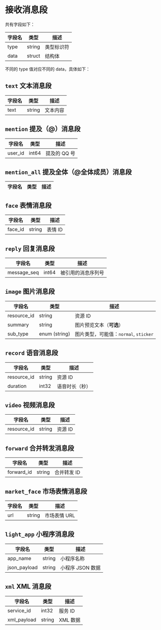# 接收消息段
共有字段如下：

| 字段名 | 类型 | 描述 |
| --- | --- | --- |
| type | string | 类型标识符 |
| data | struct | 结构体 |

不同的 type 值对应不同的 data，具体如下：

## `text` 文本消息段

| 字段名 | 类型 | 描述 |
| --- | --- | --- |
| text | string | 文本内容 |
## `mention` 提及（@）消息段

| 字段名 | 类型 | 描述 |
| --- | --- | --- |
| user_id | int64 | 提及的 QQ 号 |
## `mention_all` 提及全体（@全体成员）消息段

| 字段名 | 类型 | 描述 |
| --- | --- | --- |
## `face` 表情消息段

| 字段名 | 类型 | 描述 |
| --- | --- | --- |
| face_id | string | 表情 ID |
## `reply` 回复消息段

| 字段名 | 类型 | 描述 |
| --- | --- | --- |
| message_seq | int64 | 被引用的消息序列号 |
## `image` 图片消息段

| 字段名 | 类型 | 描述 |
| --- | --- | --- |
| resource_id | string | 资源 ID |
| summary | string | 图片预览文本（**可选**） |
| sub_type | enum (string) | 图片类型，可能值：`normal`, `sticker` |
## `record` 语音消息段

| 字段名 | 类型 | 描述 |
| --- | --- | --- |
| resource_id | string | 资源 ID |
| duration | int32 | 语音时长（秒） |
## `video` 视频消息段

| 字段名 | 类型 | 描述 |
| --- | --- | --- |
| resource_id | string | 资源 ID |
## `forward` 合并转发消息段

| 字段名 | 类型 | 描述 |
| --- | --- | --- |
| forward_id | string | 合并转发 ID |
## `market_face` 市场表情消息段

| 字段名 | 类型 | 描述 |
| --- | --- | --- |
| url | string | 市场表情 URL |
## `light_app` 小程序消息段

| 字段名 | 类型 | 描述 |
| --- | --- | --- |
| app_name | string | 小程序名称 |
| json_payload | string | 小程序 JSON 数据 |
## `xml` XML 消息段

| 字段名 | 类型 | 描述 |
| --- | --- | --- |
| service_id | int32 | 服务 ID |
| xml_payload | string | XML 数据 |

